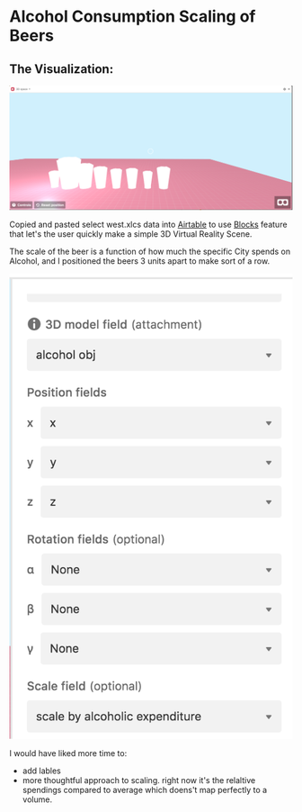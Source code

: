 # Alcohol Consumption Scaling of Beers

## The Visualization:

![screencap](final.png)

Copied and pasted select west.xlcs data into [Airtable](https://airtable.com/shrneMCOWsCr7QWNd) to use [Blocks](https://support.airtable.com/hc/en-us/articles/115013403608-Getting-started-with-Airtable-blocks) feature that let's the user quickly make a simple 3D Virtual Reality Scene.

The scale of the beer is a function of how much the specific City spends on Alcohol, and I positioned the beers 3 units apart to make sort of a row.

![](blocksfields.png)

I would have liked more time to:

- add lables
- more thoughtful approach to scaling. right now it's the relaltive spendings compared to average which doens't map perfectly to a volume.